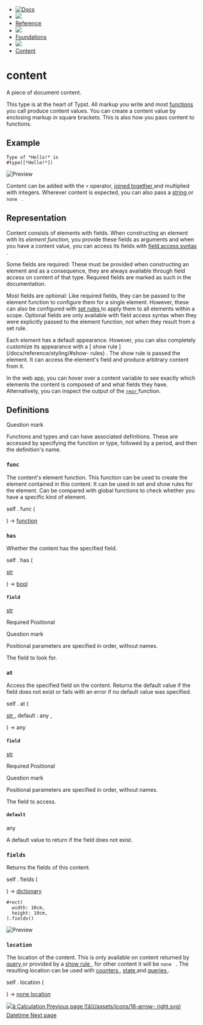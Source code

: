   * [ ![Docs](/assets/icons/16-docs-dark.svg) ](/docs)
  * ![](/assets/icons/16-arrow-right.svg)
  * [ Reference ](/docs/reference/)
  * ![](/assets/icons/16-arrow-right.svg)
  * [ Foundations ](/docs/reference/foundations/)
  * ![](/assets/icons/16-arrow-right.svg)
  * [ Content ](/docs/reference/foundations/content/)

#  content

A piece of document content.

This type is at the heart of Typst. All markup you write and most [ functions
](/docs/reference/foundations/function/) you call produce content values. You
can create a content value by enclosing markup in square brackets. This is
also how you pass content to functions.

##  Example

    
    
    Type of *Hello!* is
    #type([*Hello!*])
    

![Preview](/assets/docs/X4qekl24YgH3SaXf1J0tagAAAAAAAAAA.png)

Content can be added with the ` + ` operator, [ joined together
](/docs/reference/scripting/#blocks) and multiplied with integers. Wherever
content is expected, you can also pass a [ string
](/docs/reference/foundations/str/) or ` none  ` .

##  Representation

Content consists of elements with fields. When constructing an element with
its _element function,_ you provide these fields as arguments and when you
have a content value, you can access its fields with [ field access syntax
](/docs/reference/scripting/#field-access) .

Some fields are required: These must be provided when constructing an element
and as a consequence, they are always available through field access on
content of that type. Required fields are marked as such in the documentation.

Most fields are optional: Like required fields, they can be passed to the
element function to configure them for a single element. However, these can
also be configured with [ set rules ](/docs/reference/styling/#set-rules) to
apply them to all elements within a scope. Optional fields are only available
with field access syntax when they were explicitly passed to the element
function, not when they result from a set rule.

Each element has a default appearance. However, you can also completely
customize its appearance with a [ show rule ](/docs/reference/styling/#show-
rules) . The show rule is passed the element. It can access the element's
field and produce arbitrary content from it.

In the web app, you can hover over a content variable to see exactly which
elements the content is composed of and what fields they have. Alternatively,
you can inspect the output of the [ ` repr `
](/docs/reference/foundations/repr/ "`repr`") function.

##  Definitions

Question mark

Functions and types and can have associated definitions. These are accessed by
specifying the function or type, followed by a period, and then the
definition's name.

###  ` func `

The content's element function. This function can be used to create the
element contained in this content. It can be used in set and show rules for
the element. Can be compared with global functions to check whether you have a
specific kind of element.

self  .  func  (

)  -> [ function ](/docs/reference/foundations/function/)

###  ` has `

Whether the content has the specified field.

self  .  has  (

[ str ](/docs/reference/foundations/str/)

)  -> [ bool ](/docs/reference/foundations/bool/)

####  ` field `

[ str ](/docs/reference/foundations/str/)

Required  Positional

Question mark

Positional parameters are specified in order, without names.

The field to look for.

###  ` at `

Access the specified field on the content. Returns the default value if the
field does not exist or fails with an error if no default value was specified.

self  .  at  (

[ str ](/docs/reference/foundations/str/) ,  default  :  any  ,

)  -> any

####  ` field `

[ str ](/docs/reference/foundations/str/)

Required  Positional

Question mark

Positional parameters are specified in order, without names.

The field to access.

####  ` default `

any

A default value to return if the field does not exist.

###  ` fields `

Returns the fields of this content.

self  .  fields  (

)  -> [ dictionary ](/docs/reference/foundations/dictionary/)

    
    
    #rect(
      width: 10cm,
      height: 10cm,
    ).fields()
    

![Preview](/assets/docs/zNlYUwJ_V8GS40gGav-GlwAAAAAAAAAA.png)

###  ` location `

The location of the content. This is only available on content returned by [
query ](/docs/reference/introspection/query/ "query") or provided by a [ show
rule ](/docs/reference/styling/#show-rules) , for other content it will be `
none  ` . The resulting location can be used with [ counters
](/docs/reference/introspection/counter/) , [ state
](/docs/reference/introspection/state/ "state") and [ queries
](/docs/reference/introspection/query/) .

self  .  location  (

)  -> [ none ](/docs/reference/foundations/none/) [ location
](/docs/reference/introspection/location/)

[ ![â](/assets/icons/16-arrow-right.svg) Calculation  Previous page
](/docs/reference/foundations/calc/) [ ![â](/assets/icons/16-arrow-
right.svg) Datetime  Next page  ](/docs/reference/foundations/datetime/)

